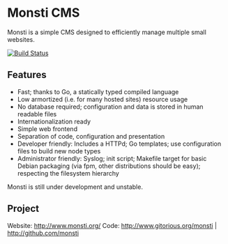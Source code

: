Monsti CMS
==========

Monsti is a simple CMS designed to efficiently manage multiple small
websites.

[![Build Status](https://travis-ci.org/monsti/monsti.svg?branch=master)](https://travis-ci.org/monsti/monsti)

Features
--------

 - Fast; thanks to Go, a statically typed compiled language
 - Low armortized (i.e. for many hosted sites) resource usage
 - No database required; configuration and data is stored in human
   readable files
 - Internationalization ready
 - Simple web frontend
 - Separation of code, configuration and presentation
 - Developer friendly: Includes a HTTPd; Go templates; use
   configuration files to build new node types
 - Administrator friendly: Syslog; init script; Makefile target for
   basic Debian packaging (via fpm, other distributions should be
   easy); respecting the filesystem hierarchy


Monsti is still under development and unstable.

Project
-------

Website: http://www.monsti.org/
Code: http://www.gitorious.org/monsti | http://github.com/monsti